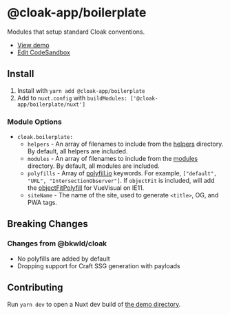 # @cloak-app/boilerplate

Modules that setup standard Cloak conventions.

- [View demo](https://cloak-boilerplate.netlify.app/)
- [Edit CodeSandbox](https://githubbox.com/BKWLD/cloak-boilerplate)

## Install

1. Install with `yarn add @cloak-app/boilerplate`
2. Add to `nuxt.config` with `buildModules: ['@cloak-app/boilerplate/nuxt']`

### Module Options

- `cloak.boilerplate:`
  - `helpers` - An array of filenames to include from the [helpers](./helpers) directory.  By default, all helpers are included.
  - `modules` - An array of filenames to include from the [modules](./modules) directory.  By default, all modules are included.
  - `polyfills` - Array of [polyfill.io](https://polyfill.io/) keywords.  For example, `["default", "URL", "IntersectionObserver"]`.  If `objectFit` is included, will add the [objectFitPolyfill](https://github.com/constancecchen/object-fit-polyfill) for VueVisual on IE11.
  - `siteName` - The name of the site, used to generate `<title>`, OG, and PWA tags.

## Breaking Changes

### Changes from @bkwld/cloak

- No polyfills are added by default
- Dropping support for Craft SSG generation with payloads

## Contributing

Run `yarn dev` to open a Nuxt dev build of [the demo directory](./demo).
